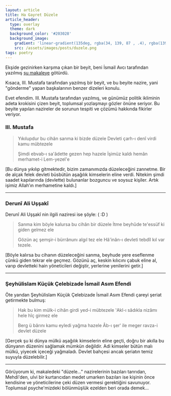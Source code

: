 ```yaml
---
layout: article
title: Ha Gayret Düzele
article_header:
  type: overlay
  theme: dark
  background_color: '#203028'
  background_image:
    gradient: 'linear-gradient(135deg, rgba(34, 139, 87 , .4), rgba(139, 34, 139, .4))'
    src: /assets/images/posts/duzele.png
tags: poetry
---
```


Ekşide gezinirken karşıma çıkan bir beyit, beni İsmail Avcı tarafından yazılmış [şu makaleye](https://t.co/66uGGlxp6P) götürdü.

Kısaca, III. Mustafa tarafından yazılmış bir beyit, ve bu beyite nazire, yani "gönderme" yapan başkalarının benzer dizeleri konulu.

<!--more-->

Evet efendim. III. Mustafa tarafından yazılmış, ve günümüz politik ikliminin adeta krokisini çizen beyit, toplumsal yozlaşmayı gözler önüne seriyor. Bu beyite yapılan nazireler de sorunun tespiti ve çözümü hakkında fikirler veriyor. 


### III. Mustafa

> Yıkılupdur bu cihân sanma ki bizde düzele
> Devleti çarh-ı denî virdi kamu mübtezele
> 
> Şimdi ebvab-ı sa'âdette gezen hep hazele
> İşimüz kaldı hemân merhamet-i Lem-yezel'e

[Bu dünya yıkılıp gitmektedir, bizim zamanımızda düzeleceğini zannetme. Bir de alçak felek devleti büsbütün aşağılık kimselerin eline verdi. Nitekim şimdi saadet kapılarında (devlette) bulunanlar bozguncu ve soysuz kişiler. Artık işimiz Allah’ın merhametine kaldı.]

---

### Derunî Ali Uşşakî

Derunî Ali Uşşakî nin ilgili naziresi ise şöyle: ( :D )

> Sanma kim böyle kalursa bu cihân bir düzele
> İtme beyhûde te'essüf ki giden gelmez ele
> 
> Gözün aç şemşir-i bürrânunı algıl tez ele
> Hâ'inân-ı devleti tebdîl kıl var tezele.

[Böyle kalırsa bu cihanın düzeleceğini sanma, beyhude yere eseflenme çünkü giden tekrar ele geçmez. Gözünü aç, keskin kılıcını çabuk eline al, varıp devletteki hain yöneticileri değiştir, yerlerine yenilerini getir.]

---
### Şeyhülislam Küçük Çelebizade İsmail Asım Efendi

Öte yandan Şeyhülislam Küçük Çelebizade İsmail Asım Efendi çareyi şeriat getirmekte bulmuş:

> Hak bu kim mülk-i cihân girdi yed-i mübtezele 
> ʽAkl-ı sâdıkla nizâmı hele hîç girmez ele 
> 
> Berg ü bârını kamu eyledi yağma hazele 
> Âb-ı şerʽ ile meger ravza-i devlet düzele

[Gerçek şu ki dünya mülkü aşağılık kimselerin eline geçti, doğru bir akılla bu dünyanın düzenini sağlamak mümkün değildir. Adi kimseler bütün malı mülkü, yiyecek içeceği yağmaladı. Devlet bahçesi ancak şeriatın temiz suyuyla düzelebilir.]

---

Görüyorum ki, makaledeki "düzele..." nazirelerinin bazıları tanrıdan, Mehdi'den, ulvi bir kurtarıcıdan medet umarken bazıları ise kişinin önce kendisine ve yöneticilerine çeki düzen vermesi gerektiğini savunuyor. Toplumsal psyche'mizdeki bölünmüşlük ezelden beri orada demek...